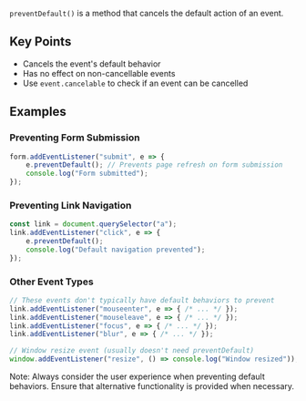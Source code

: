 `preventDefault()` is a method that cancels the default action of an event.

## Key Points

- Cancels the event's default behavior
- Has no effect on non-cancellable events
- Use `event.cancelable` to check if an event can be cancelled

## Examples

### Preventing Form Submission

```javascript
form.addEventListener("submit", e => {
    e.preventDefault(); // Prevents page refresh on form submission
    console.log("Form submitted");
});
```

### Preventing Link Navigation

```javascript
const link = document.querySelector("a");
link.addEventListener("click", e => {
    e.preventDefault();
    console.log("Default navigation prevented");
});
```

### Other Event Types

```javascript
// These events don't typically have default behaviors to prevent
link.addEventListener("mouseenter", e => { /* ... */ });
link.addEventListener("mouseleave", e => { /* ... */ });
link.addEventListener("focus", e => { /* ... */ });
link.addEventListener("blur", e => { /* ... */ });

// Window resize event (usually doesn't need preventDefault)
window.addEventListener("resize", () => console.log("Window resized"));
```

Note: Always consider the user experience when preventing default behaviors. Ensure that alternative functionality is provided when necessary.